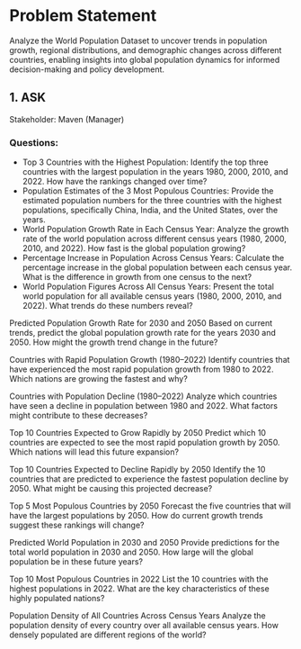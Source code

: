 # Problem Statement
Analyze the World Population Dataset to uncover trends in population growth, regional distributions, and demographic changes across different countries, enabling insights into global population dynamics for informed decision-making and policy development.  

## 1. ASK  
Stakeholder: Maven (Manager)

### Questions:  
- Top 3 Countries with the Highest Population: Identify the top three countries with the largest population in the years 1980, 2000, 2010, and 2022. How have the rankings changed over time?
- Population Estimates of the 3 Most Populous Countries: Provide the estimated population numbers for the three countries with the highest populations, specifically China, India, and the United States, over the years.
- World Population Growth Rate in Each Census Year: Analyze the growth rate of the world population across different census years (1980, 2000, 2010, and 2022). How fast is the global population growing?
- Percentage Increase in Population Across Census Years: Calculate the percentage increase in the global population between each census year. What is the difference in growth from one census to the next?
- World Population Figures Across All Census Years: Present the total world population for all available census years (1980, 2000, 2010, and 2022). What trends do these numbers reveal?

Predicted Population Growth Rate for 2030 and 2050
Based on current trends, predict the global population growth rate for the years 2030 and 2050. How might the growth trend change in the future?

Countries with Rapid Population Growth (1980–2022)
Identify countries that have experienced the most rapid population growth from 1980 to 2022. Which nations are growing the fastest and why?

Countries with Population Decline (1980–2022)
Analyze which countries have seen a decline in population between 1980 and 2022. What factors might contribute to these decreases?

Top 10 Countries Expected to Grow Rapidly by 2050
Predict which 10 countries are expected to see the most rapid population growth by 2050. Which nations will lead this future expansion?

Top 10 Countries Expected to Decline Rapidly by 2050
Identify the 10 countries that are predicted to experience the fastest population decline by 2050. What might be causing this projected decrease?

Top 5 Most Populous Countries by 2050
Forecast the five countries that will have the largest populations by 2050. How do current growth trends suggest these rankings will change?

Predicted World Population in 2030 and 2050
Provide predictions for the total world population in 2030 and 2050. How large will the global population be in these future years?

Top 10 Most Populous Countries in 2022
List the 10 countries with the highest populations in 2022. What are the key characteristics of these highly populated nations?

Population Density of All Countries Across Census Years
Analyze the population density of every country over all available census years. How densely populated are different regions of the world?
